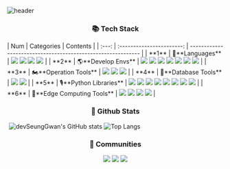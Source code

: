 ![header](https://capsule-render.vercel.app/api?type=waving&color=timeGradient&height=300&section=header&text=devSeungGwan&fontSize=70&animation=fadeIn&desc=Github&descAlignY=30&reversal=true)



<div align='center'>
	<h3>
        📚 Tech Stack
    </h3>
</div>
|  Num  |        Categories         | Contents                                                     |
| :---: | :-----------------------: | ------------------------------------------------------------ |
| **1** |      🎨**Languages**       | <img src="https://img.shields.io/badge/Python-3776AB?style=flat-square&logo=python&logoColor=white"/> <img src="https://img.shields.io/badge/Java-007396?style=flat-square&logo=Java&logoColor=white"/>  <img src="https://img.shields.io/badge/CSharp-239120?style=flat-square&logo=c%20sharp&logoColor=white"/> <img src="https://img.shields.io/badge/R-276DC3?style=flat-square&logo=R&logoColor=white"/> |
| **2** |     🌎**Develop Envs**     | <img src="https://img.shields.io/badge/VSCODE-007ACC?style=flat-square&logo=Visual%20Studio%20Code&logoColor=white"/> <img src="https://img.shields.io/badge/Git-F05032?style=flat-square&logo=Git&logoColor=white"/> <img src="https://img.shields.io/badge/Github-181717?style=flat-square&logo=GitHub&logoColor=white"/> <img src="https://img.shields.io/badge/Teams-6264A7?style=flat-square&logo=Microsoft%20Teams&logoColor=white"/> <img src="https://img.shields.io/badge/Sharepoint-0078D4?style=flat-square&logo=Microsoft%20SharePoint&logoColor=white"/> <img src="https://img.shields.io/badge/WSL-4D4D4D?style=flat-square&logo=Windows%20Terminal&logoColor=white"/> <img src="https://img.shields.io/badge/ubuntu-E95420?style=flat-square&logo=Ubuntu&logoColor=white"/> |
| **3** |   🏍**Operation Tools**    | <img src="https://img.shields.io/badge/Docker-2496ED?style=flat-square&logo=Docker&logoColor=white"/> <img src="https://img.shields.io/badge/Kubernetes-326CE5?style=flat-square&logo=Kubernetes&logoColor=white"/> <img src="https://img.shields.io/badge/AWS%20EC2-232F3E?style=flat-square&logo=Amazon%20AWS&logoColor=white"/> |
| **4** |    🧮**Database Tools**    | <img src="https://img.shields.io/badge/Apache%20Spark-E25A1C?style=flat-square&logo=Apache%20Spark&logoColor=white"/> <img src="https://img.shields.io/badge/MySQL-4479A1?style=flat-square&logo=MySQL&logoColor=white"/> |
| **5** |   🎙**Python Libraries**   | <img src="https://img.shields.io/badge/Keras-D00000?style=flat-square&logo=Keras&logoColor=white"/> <img src="https://img.shields.io/badge/Pytorch-EE4C2C?style=flat-square&logo=Pytorch&logoColor=white"/> <img src="https://img.shields.io/badge/Scikit%20Learn-F7931E?style=flat-square&logo=scikit-learn&logoColor=white"/> <img src="https://img.shields.io/badge/Jupyter-F37626?style=flat-square&logo=Jupyter&logoColor=white"/> <img src="https://img.shields.io/badge/Numpy-013243?style=flat-square&logo=Numpy&logoColor=white"/> <img src="https://img.shields.io/badge/Pycaret-27aae0?style=flat-square&logo=scikit-learn&logoColor=white"/> <img src="https://img.shields.io/badge/PanasProfiling-cc5c29?style=flat-square&logo=pandas&logoColor=white"/> <img src="https://img.shields.io/badge/Black-000000?style=flat-square&logo=python&logoColor=white"/> |
| **6** | 🚥**Edge Computing Tools** | <img src="https://img.shields.io/badge/Nvidia%20Jetson-76B900?style=flat-square&logo=Nvidia&logoColor=white"/> <img src="https://img.shields.io/badge/Coral%20dev%20board-ff796b?style=flat-square&logo=&logoColor=white"/> <img src="https://img.shields.io/badge/Raspberry%20Pi-A22846?style=flat-square&logo=Raspberry%20Pi&logoColor=white"/> <img src="https://img.shields.io/badge/ZED-0f0f11?style=flat-square&logo=&logoColor=white"/> |





<div align='center'>
	<h3>
        🌵 Github Stats
    </h3>
</div>

​    ![devSeungGwan's GitHub stats](https://github-readme-stats.vercel.app/api?username=devSeungGwan&show_icons=True&count_private=true&theme=dracula&hide_rank=true&hide_title=true) ![Top Langs](https://github-readme-stats.vercel.app/api/top-langs/?username=devSeungGwan&theme=dracula&layout=compact)





<div align='center'>
	<h3>
        👀 Communities
    </h3>
    <a href="https://velog.io/@devSeungGwan"><img src="https://img.shields.io/badge/velog-1DBF73?style=flat-square&logo=Vimeo&logoColor=white"/></a>
    <a href="https://www.rocketpunch.com/@devSeungGwan"><img src="https://img.shields.io/badge/Rocket Punch-4d62fe?style=flat-square&logo=&logoColor=white"/></a>
    <a href="https://solved.ac/profile/gtr7852"><img src="https://img.shields.io/badge/solved.ac-17ce3a?style=flat-square&logo=&logoColor=white"/></a>
</div>
